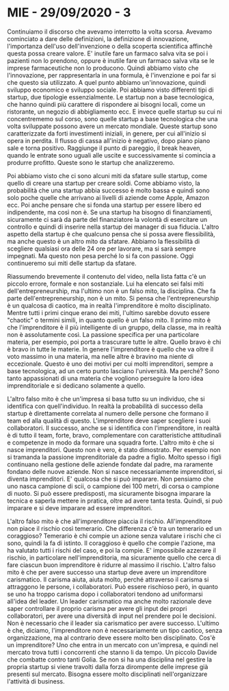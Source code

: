 # MIE - 29/09/2020 - 3

Continuiamo il discorso che avevamo interrotto la volta scorsa. Avevamo cominciato a dare delle definizioni, la definizione di innovazione, l'importanza dell'uso dell'invenzione o della scoperta scientifica affinchè questa possa creare valore. E' inutile fare un farmaco salva vita se poi i pazienti non lo prendono, oppure è inutile fare un farmaco salva vita se le imprese farmaceutiche non lo producono. Quindi abbiamo visto che l'innovazione, per rappresentarla in una formula, è l'invenzione e poi far si che questo sia utilizzato. A quel punto abbiamo un'innovazione, quindi sviluppo economico e sviluppo sociale. Poi abbiamo visto differenti tipi di startup, due tipologie essenzialmente. Le startup non a base tecnologica, che hanno quindi più carattere di rispondere ai bisogni locali, come un ristorante, un negozio di abbigliamento ecc. E invece quelle startup su cui ni concentrememo sul corso, sono quelle startup a base tecnologica che una volta sviluppate possono avere un mercato mondiale. Queste startup sono caratterizzate da forti investimenti iniziali, in genere, per cui all'inizio si opera in perdita. Il flusso di cassa all'inizio è negativo, dopo piano piano sale e torna positivo. Raggiunge il punto di pareggio, il break heaven, quando le entrate sono uguali alle uscite e successivamente si comincia a produrre profitto. Queste sono le startup che analizzeremo.

Poi abbiamo visto che ci sono alcuni miti da sfatare sulle startup, come quello di creare una startup per creare soldi. Come abbiamo visto, la probabilità che una startup abbia successo è molto bassa e quindi sono solo poche quelle che arrivano ai livelli di aziende come Apple, Amazon ecc. Poi anche pensare che si fonda una startup per essere libero ed indipendente, ma così non è. Se una startup ha bisogno di finanziamenti, sicuramente ci sarà da parte del finanziatore la volontà di esercitare un controllo e quindi di inserire nella startup dei manager di sua fiducia. L'altro aspetto della startup è che qualcuno pensa che si possa avere flessibilità, ma anche questo è un altro mito da sfatare. Abbiamo la flessibilità di scegliere qualsiasi ora delle 24 ore per lavorare, ma si sarà sempre impegnati. Ma questo non pesa perché lo si fa con passione. Oggi continueremo sui miti delle startup da sfatare.

Riassumendo brevemente il contenuto del video, nella lista fatta c'è un piccolo errore, formale e non sostanziale. Lui ha elencato sei falsi miti dell'entrepreneurship, ma l'ultimo non è un falso mito, la disciplina. Che fa parte dell'entrepreneurship, non è un mito. Si pensa che l'entrepreneurship è un qualcosa di caotico, ma in realtà l'imprenditore è molto disciplinato. Mentre tutti i primi cinque erano dei miti, l'ultimo sarebbe dovuto essere "chaotic" o termini simili, in quanto quello è un falso mito. Il primo mito è che l'imprenditore è il più intelligente di un gruppo, della classe, ma in realtà non è assolutamente così. La passione specifica per una particolare materia, per esempio, poi porta a trascurare tutte le altre. Quello bravo è chi è bravo in tutte le materie. In genere l'imprenditore è quello che va oltre il voto massimo in una materia, ma nelle altre è bravino ma niente di eccezionale. Questo è uno dei motivi per cui molti imprenditori, sempre a base tecnologica, ad un certo punto lasciano l'università. Ma perché? Sono tanto appassionati di una materia che vogliono perseguire la loro idea imprenditoriale e si dedicano solamente a quello. 

L'altro falso mito è che un'impresa si basa tutto su un individuo, che si identifica con quell'individuo. In realtà la probabilità di successo della startup è direttamente correlata al numero delle persone che formano il team ed alla qualità di questo. L'imprenditore deve saper scegliere i suoi collaboratori. Il successo, anche se si identifica con l'imprenditore, in realtà è di tutto il team, forte, bravo, complementare con caratteristiche attitudinali e competenze in modo da formare una squadra forte. L'altro mito è che si nasce imprenditori. Questo non è vero, è stato dimostrato. Per esempio non si tramanda la passione imprenditoriale da padre a figlio. Molto spesso i figli continuano nella gestione delle aziende fondate dal padre, ma raramente fondano delle nuove aziende. Non si nasce necessariamente imprenditori, si diventa imprenditori. E' qualcosa che si può imparare. Non pensiamo che uno nasca campione di scii, o campione dei 100 metri, di corsa o campione di nuoto. Si può essere predisposti, ma sicuramente bisogna imparare la tecnica e saperla mettere in pratica, oltre ad avere tanta testa. Quindi, si può imparare e si deve imparare ad essere imprenditori.

L'altro falso mito è che all'imprenditore piaccia il rischio. All'imprenditore non piace il rischio così temerario. Che differenza c'è tra un temerario ed un coraggioso? Temerario è chi compie un azione senza valutare i rischi che ci sono, quindi la fa di istinto. Il coraggioso è quello che compie l'azione, ma ha valutato tutti i rischi del caso, e poi la compie. E' impossibile azzerare il rischio, in particolare nell'imprenditoria, ma sicuramente quello che cerca di fare ciascun buon imprenditore è ridurre al massimo il rischio. L'altro falso mito è che per avere successo una startup deve avere un imprenditore carismatico. Il carisma aiuta, aiuta molto, perché attraverso il carisma si attraggono le persone, i collaboratori. Può essere rischioso però, in quanto se uno ha troppo carisma dopo i collaboratori tendono ad uniformarsi all'idea del leader. Un leader carismatico ma anche molto razionale deve saper controllare il proprio carisma per avere gli input dei propri collaboratori, per avere una diversità di input nel prendere poi le decisioni. Non è necessario che il leader sia carismatico per avere successo. L'ultimo è che, diciamo, l'imprenditore non è necessariamente un tipo caotico, senza organizzazione, ma al contrario deve essere molto ben disciplinato. Cos'è un imprenditore? Uno che entra in un mercato con un'impresa, e quindi nel mercato trova tutti i concorrenti che stanno li da tempo. Un piccolo Davide che combatte contro tanti Golia. Se non si ha una disciplina nel gestire la propria startup si viene travolti dalla forza dirompente delle imprese già presenti sul mercato. Bisogna essere molto disciplinati nell'organizzare l'attività di business.
